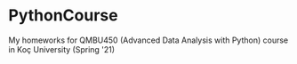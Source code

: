 # PythonCourse

My homeworks for QMBU450 (Advanced Data Analysis with Python) course in Koç University (Spring '21)
